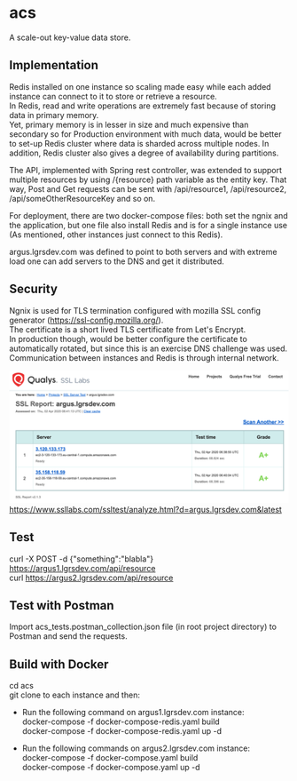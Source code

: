 # acs
A scale-out key-value data store.

Implementation
---------------
Redis installed on one instance so scaling made easy while each added instance can connect to it to store or retrieve a resource.<br>
In Redis, read and write operations are extremely fast because of storing data in primary memory.<br>
Yet, primary memory is in lesser in size and much expensive than secondary so for Production environment with much data, would be better to set-up Redis cluster where data is sharded across multiple nodes.
In addition, Redis cluster also gives a degree of availability during partitions.<br>

The API, implemented with Spring rest controller, was extended to support multiple resources by using /{resource} path variable as the entity key. That way, Post and Get requests can be sent with /api/resource1, /api/resource2, /api/someOtherResourceKey and so on.<br>

For deployment, there are two docker-compose files: both set the ngnix and the application, but one file also install Redis and is for a single instance use (As mentioned, other instances just connect to this Redis).<br>

argus.lgrsdev.com was defined to point to both servers and with extreme load one can add servers to the DNS and get it distributed.

Security
---------
Ngnix is used for TLS termination configured with mozilla SSL config generator (https://ssl-config.mozilla.org/).<br>The certificate is a short lived TLS certificate from Let's Encrypt. <br>
In production though, would be better configure the certificate to automatically rotated, but since this is an exercise DNS challenge was used.<br>
Communication between instances and Redis is through internal network.

![Alt text](ssl_grade.png?raw=true "ssl_grade_A+")
https://www.ssllabs.com/ssltest/analyze.html?d=argus.lgrsdev.com&latest

Test
----
curl -X POST -d {"something":"blabla"} https://argus1.lgrsdev.com/api/resource<br>
curl https://argus2.lgrsdev.com/api/resource

Test with Postman
------------------
Import acs_tests.postman_collection.json file (in root project directory) to Postman and send the requests.

Build with Docker
------------------------
cd acs<br>
git clone to each instance and then:

* Run the following command on argus1.lgrsdev.com instance:<br>
docker-compose -f docker-compose-redis.yaml build<br>
docker-compose -f docker-compose-redis.yaml up -d

* Run the following commands on argus2.lgrsdev.com instance:<br>
docker-compose -f docker-compose.yaml build<br>
docker-compose -f docker-compose.yaml up -d
